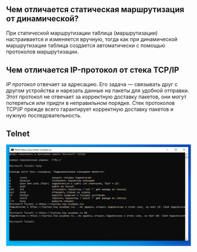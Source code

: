 ## Чем отличается статическая маршрутизация от динамической?

При статической маршрутизации таблица (маршрутизации) настраивается и изменяется вручную, тогда как при динамической маршрутизации таблица создается автоматически с помощью протоколов маршрутизации.

## Чем отличается IP-протокол от стека TCP/IP

_IP протокол_ отвечает за адресацию. Его задача — связывать друг с другом устройства и нарезать данные на пакеты для удобной отправки. Этот протокол не отвечает за корректную доставку пакетов, они могут потеряться или придти в неправильном порядке. Стек протоколов TCP\IP прежде всего гарантирует корректную доставку пакетов и нужную последовательность.

## Telnet

![Скрин](https://github.com/KirillZakharoV24/DZ/blob/main/DZ2%20Marshrutizacia/Monosnap%20Telnet%20https___journal.top-academy.ru%20202.png) 

